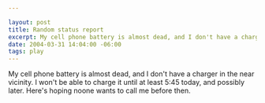 ```yaml
--- 

layout: post
title: Random status report
excerpt: My cell phone battery is almost dead, and I don't have a charger in the near vicinity.  I won't be able to charge it until at least 5:45 today, and possibly later.  Here's hoping noone wants to call me before then.
date: 2004-03-31 14:04:00 -06:00
tags: play
---
```

My cell phone battery is almost dead, and I don't have a charger in the near vicinity.  I won't be able to charge it until at least 5:45 today, and possibly later.  Here's hoping noone wants to call me before then.

